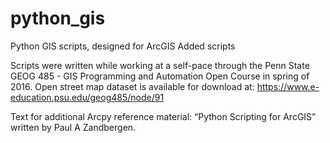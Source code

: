 # python_gis
Python GIS scripts, designed for ArcGIS
Added scripts

Scripts were written while working at a self-pace through the Penn State GEOG 485 - GIS Programming and Automation Open Course in spring of 2016. Open street map dataset is available for download at: https://www.e-education.psu.edu/geog485/node/91


Text for additional Arcpy reference material: “Python Scripting for ArcGIS” written by Paul A Zandbergen.  
